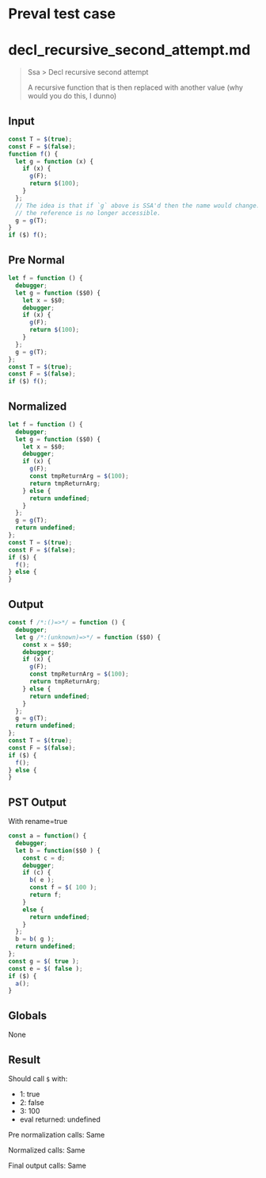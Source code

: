 # Preval test case

# decl_recursive_second_attempt.md

> Ssa > Decl recursive second attempt
>
> A recursive function that is then replaced with another value (why would you do this, I dunno)

## Input

`````js filename=intro
const T = $(true);
const F = $(false);
function f() {
  let g = function (x) {
    if (x) {
      g(F);
      return $(100);
    }
  };
  // The idea is that if `g` above is SSA'd then the name would change. But if the name changes then
  // the reference is no longer accessible.
  g = g(T);
}
if ($) f();
`````

## Pre Normal


`````js filename=intro
let f = function () {
  debugger;
  let g = function ($$0) {
    let x = $$0;
    debugger;
    if (x) {
      g(F);
      return $(100);
    }
  };
  g = g(T);
};
const T = $(true);
const F = $(false);
if ($) f();
`````

## Normalized


`````js filename=intro
let f = function () {
  debugger;
  let g = function ($$0) {
    let x = $$0;
    debugger;
    if (x) {
      g(F);
      const tmpReturnArg = $(100);
      return tmpReturnArg;
    } else {
      return undefined;
    }
  };
  g = g(T);
  return undefined;
};
const T = $(true);
const F = $(false);
if ($) {
  f();
} else {
}
`````

## Output


`````js filename=intro
const f /*:()=>*/ = function () {
  debugger;
  let g /*:(unknown)=>*/ = function ($$0) {
    const x = $$0;
    debugger;
    if (x) {
      g(F);
      const tmpReturnArg = $(100);
      return tmpReturnArg;
    } else {
      return undefined;
    }
  };
  g = g(T);
  return undefined;
};
const T = $(true);
const F = $(false);
if ($) {
  f();
} else {
}
`````

## PST Output

With rename=true

`````js filename=intro
const a = function() {
  debugger;
  let b = function($$0 ) {
    const c = d;
    debugger;
    if (c) {
      b( e );
      const f = $( 100 );
      return f;
    }
    else {
      return undefined;
    }
  };
  b = b( g );
  return undefined;
};
const g = $( true );
const e = $( false );
if ($) {
  a();
}
`````

## Globals

None

## Result

Should call `$` with:
 - 1: true
 - 2: false
 - 3: 100
 - eval returned: undefined

Pre normalization calls: Same

Normalized calls: Same

Final output calls: Same
